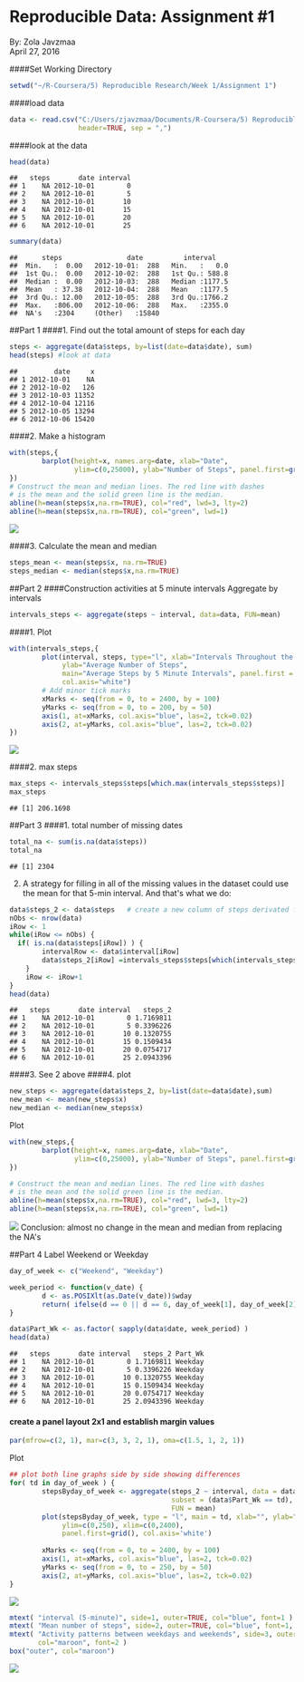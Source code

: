 # Reproducible Data: Assignment #1
By: Zola Javzmaa  
April 27, 2016  

####Set Working Directory

```r
setwd("~/R-Coursera/5) Reproducible Research/Week 1/Assignment 1")
```

####load data

```r
data <- read.csv("C:/Users/zjavzmaa/Documents/R-Coursera/5) Reproducible Research/Week 1/Assignment 1/activity.csv", 
                 header=TRUE, sep = ",")
```

####look at the data

```r
head(data)
```

```
##   steps       date interval
## 1    NA 2012-10-01        0
## 2    NA 2012-10-01        5
## 3    NA 2012-10-01       10
## 4    NA 2012-10-01       15
## 5    NA 2012-10-01       20
## 6    NA 2012-10-01       25
```

```r
summary(data)
```

```
##      steps                date          interval     
##  Min.   :  0.00   2012-10-01:  288   Min.   :   0.0  
##  1st Qu.:  0.00   2012-10-02:  288   1st Qu.: 588.8  
##  Median :  0.00   2012-10-03:  288   Median :1177.5  
##  Mean   : 37.38   2012-10-04:  288   Mean   :1177.5  
##  3rd Qu.: 12.00   2012-10-05:  288   3rd Qu.:1766.2  
##  Max.   :806.00   2012-10-06:  288   Max.   :2355.0  
##  NA's   :2304     (Other)   :15840
```

##Part 1
####1. Find out the total amount of steps for each day

```r
steps <- aggregate(data$steps, by=list(date=data$date), sum)
head(steps) #look at data
```

```
##         date     x
## 1 2012-10-01    NA
## 2 2012-10-02   126
## 3 2012-10-03 11352
## 4 2012-10-04 12116
## 5 2012-10-05 13294
## 6 2012-10-06 15420
```

####2. Make a histogram

```r
with(steps,{
        barplot(height=x, names.arg=date, xlab="Date", 
                ylim=c(0,25000), ylab="Number of Steps", panel.first=grid())
})
# Construct the mean and median lines. The red line with dashes 
# is the mean and the solid green line is the median.
abline(h=mean(steps$x,na.rm=TRUE), col="red", lwd=3, lty=2)
abline(h=mean(steps$x,na.rm=TRUE), col="green", lwd=1)
```

![](PA1_template_files/figure-html/unnamed-chunk-5-1.png)

####3. Calculate the mean and median

```r
steps_mean <- mean(steps$x, na.rm=TRUE)
steps_median <- median(steps$x,na.rm=TRUE)
```


##Part 2
####Construction activities at 5 minute intervals
Aggregate by intervals

```r
intervals_steps <- aggregate(steps ~ interval, data=data, FUN=mean)
```
####1. Plot

```r
with(intervals_steps,{
        plot(interval, steps, type="l", xlab="Intervals Throughout the Day", 
             ylab="Average Number of Steps",
             main="Average Steps by 5 Minute Intervals", panel.first = grid(),
             col.axis="white")
        # Add minor tick marks
        xMarks <- seq(from = 0, to = 2400, by = 100)
        yMarks <- seq(from = 0, to = 200, by = 50)
        axis(1, at=xMarks, col.axis="blue", las=2, tck=0.02)
        axis(2, at=yMarks, col.axis="blue", las=2, tck=0.02)
})
```

![](PA1_template_files/figure-html/unnamed-chunk-8-1.png)

####2. max steps

```r
max_steps <- intervals_steps$steps[which.max(intervals_steps$steps)]
max_steps
```

```
## [1] 206.1698
```

##Part 3
####1. total number of missing dates

```r
total_na <- sum(is.na(data$steps))
total_na
```

```
## [1] 2304
```


2. A strategy for filling in all of the missing values in the dataset could use the mean for that 5-min interval. And that's what we do:



```r
data$steps_2 <- data$steps   # create a new column of steps derivated from 1st one
nObs <- nrow(data)
iRow <- 1
while(iRow <= nObs) {
  if( is.na(data$steps[iRow]) ) {
		intervalRow <- data$interval[iRow]
		data$steps_2[iRow] =intervals_steps$steps[which(intervals_steps$interval==intervalRow)]
	}	
	iRow <- iRow+1
}
head(data)
```

```
##   steps       date interval   steps_2
## 1    NA 2012-10-01        0 1.7169811
## 2    NA 2012-10-01        5 0.3396226
## 3    NA 2012-10-01       10 0.1320755
## 4    NA 2012-10-01       15 0.1509434
## 5    NA 2012-10-01       20 0.0754717
## 6    NA 2012-10-01       25 2.0943396
```
####3. See 2 above
####4. plot

```r
new_steps <- aggregate(data$steps_2, by=list(date=data$date),sum)
new_mean <- mean(new_steps$x)
new_median <- median(new_steps$x)
```
Plot

```r
with(new_steps,{
        barplot(height=x, names.arg=date, xlab="Date", 
                ylim=c(0,25000), ylab="Number of Steps", panel.first=grid())
})

# Construct the mean and median lines. The red line with dashes 
# is the mean and the solid green line is the median.
abline(h=mean(steps$x,na.rm=TRUE), col="red", lwd=3, lty=2)
abline(h=mean(steps$x,na.rm=TRUE), col="green", lwd=1)
```

![](PA1_template_files/figure-html/unnamed-chunk-12-1.png)
Conclusion: almost no change in the mean and median from replacing the NA's

##Part 4
Label Weekend or Weekday

```r
day_of_week <- c("Weekend", "Weekday")

week_period <- function(v_date) {
        d <- as.POSIXlt(as.Date(v_date))$wday
        return( ifelse(d == 0 || d == 6, day_of_week[1], day_of_week[2]) )
}

data$Part_Wk <- as.factor( sapply(data$date, week_period) )
head(data)
```

```
##   steps       date interval   steps_2 Part_Wk
## 1    NA 2012-10-01        0 1.7169811 Weekday
## 2    NA 2012-10-01        5 0.3396226 Weekday
## 3    NA 2012-10-01       10 0.1320755 Weekday
## 4    NA 2012-10-01       15 0.1509434 Weekday
## 5    NA 2012-10-01       20 0.0754717 Weekday
## 6    NA 2012-10-01       25 2.0943396 Weekday
```


#### create a panel layout 2x1 and establish margin values

```r
par(mfrow=c(2, 1), mar=c(3, 3, 2, 1), oma=c(1.5, 1, 2, 1)) 
```
Plot

```r
## plot both line graphs side by side showing differences
for( td in day_of_week ) {
        stepsByday_of_week <- aggregate(steps_2 ~ interval, data = data, 
                                        subset = (data$Part_Wk == td), 
                                        FUN = mean)
        plot(stepsByday_of_week, type = "l", main = td, xlab="", ylab="", 
             ylim=c(0,250), xlim=c(0,2400), 
             panel.first=grid(), col.axis='white')
        
        xMarks <- seq(from = 0, to = 2400, by = 100)
        axis(1, at=xMarks, col.axis="blue", las=2, tck=0.02)
        yMarks <- seq(from = 0, to = 250, by = 50)
        axis(2, at=yMarks, col.axis="blue", las=2, tck=0.02)
}
```

![](PA1_template_files/figure-html/unnamed-chunk-15-1.png)

```r
mtext( "interval (5-minute)", side=1, outer=TRUE, col="blue", font=1 )  
mtext( "Mean number of steps", side=2, outer=TRUE, col="blue", font=1, cex=0.9 )  
mtext( "Activity patterns between weekdays and weekends", side=3, outer=TRUE, 
       col="maroon", font=2 )  
box("outer", col="maroon") 
```

![](PA1_template_files/figure-html/unnamed-chunk-15-2.png)


